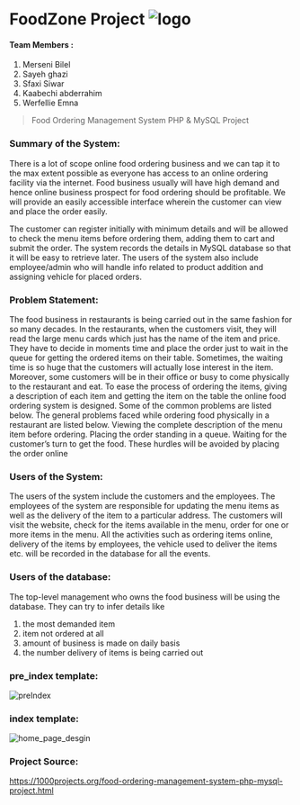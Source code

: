  
# FoodZone Project  ![logo](https://user-images.githubusercontent.com/57067060/69011032-54aa9100-0966-11ea-95d4-f1879d9c6fa1.png )

#### Team Members :
1. Merseni Bilel
2. Sayeh ghazi
3. Sfaxi Siwar
4. Kaabechi abderrahim
5. Werfellie Emna


> Food Ordering Management System PHP &amp; MySQL Project

### Summary of the System: 
There is a lot of scope online food ordering business and we can tap it to the max extent possible as everyone has access to an online ordering facility via the internet. Food business usually will have high demand and hence online business prospect for food ordering should be profitable.  We will provide an easily accessible interface wherein the customer can view and place the order easily.

The customer can register initially with minimum details and will be allowed to check the menu items before ordering them, adding them to cart and submit the order. The system records the details in MySQL database so that it will be easy to retrieve later. The users of the system also include employee/admin who will handle info related to product addition and assigning vehicle for placed orders.

### Problem Statement:
The food business in restaurants is being carried out in the same fashion for so many decades. In the restaurants, when the customers visit, they will read the large menu cards which just has the name of the item and price. They have to decide in moments time and place the order just to wait in the queue for getting the ordered items on their table. Sometimes, the waiting time is so huge that the customers will actually lose interest in the item. Moreover, some customers will be in their office or busy to come physically to the restaurant and eat. 
To ease the process of ordering the items, giving a description of each item and getting the item on the table the online food ordering system is designed. Some of the common problems are listed below.
The general problems faced while ordering food physically in a restaurant are listed below.
Viewing the complete description of the menu item before ordering.
Placing the order standing in a queue.
Waiting for the customer’s turn to get the food.
These hurdles will be avoided by placing the order online

### Users of the System:
The users of the system include the customers and the employees. The employees of the system are responsible for updating the menu items as well as the delivery of the item to a particular address. The customers will visit the website, check for the items available in the menu, order for one or more items in the menu. All the activities such as ordering items online, delivery of the items by employees, the vehicle used to deliver the items etc. will be recorded in the database for all the events.

### Users of the database:
The top-level management who owns the food business will be using the database. They can try to infer details like

1. the most demanded item 
2. item not ordered at all
3. amount of business is made on daily basis
4. the number delivery of items is being carried out

### pre_index template:
![preIndex](https://user-images.githubusercontent.com/57067060/69900717-3f2a6380-1377-11ea-991f-a9ca9a308c69.jpg)

### index template:

![home_page_desgin](https://user-images.githubusercontent.com/57067060/69900728-5bc69b80-1377-11ea-990d-f874ba4a13ca.jpg)

### Project Source:
https://1000projects.org/food-ordering-management-system-php-mysql-project.html

